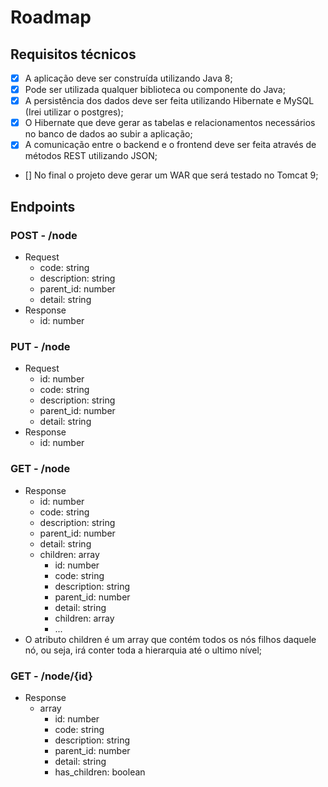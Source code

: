 # Roadmap

## Requisitos técnicos

- [x] A aplicação deve ser construída utilizando Java 8;
- [x] Pode ser utilizada qualquer biblioteca ou componente do Java;
- [x] A persistência dos dados deve ser feita utilizando Hibernate e MySQL (Irei utilizar o postgres);
- [x] O Hibernate que deve gerar as tabelas e relacionamentos necessários no banco de dados ao subir a aplicação;
- [x] A comunicação entre o backend e o frontend deve ser feita através de métodos REST utilizando JSON;
- [] No final o projeto deve gerar um WAR que será testado no Tomcat 9;

## Endpoints

### POST - /node

- Request
    - code: string
    - description: string
    - parent_id: number
    - detail: string
- Response
    - id: number

### PUT - /node

- Request
    - id: number
    - code: string
    - description: string
    - parent_id: number
    - detail: string
- Response
    - id: number

### GET - /node

- Response
    - id: number
    - code: string
    - description: string
    - parent_id: number
    - detail: string
    - children: array
        - id: number
        - code: string
        - description: string
        - parent_id: number
        - detail: string
        - children: array
        - ...
- O atributo children é um array que contém todos os nós filhos daquele nó, ou seja, irá conter toda a hierarquia até o ultimo nível;

### GET - /node/{id}

- Response
    - array
        - id: number
        - code: string
        - description: string
        - parent_id: number
        - detail: string
        - has_children: boolean